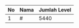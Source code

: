 | No | Nama            | Jumlah Level |
|----|-----------------|--------------|
| 1  | #    |    5440        |
